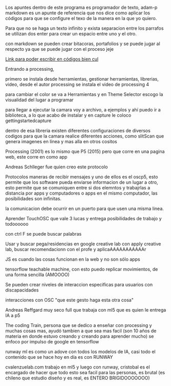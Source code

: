 Los apuntes dentro de este programa es programador de texto, adam-p markdown es un apunte de referencia que nos dice como aplicar los códigos para que se configure el texo de la manera en la que yo quiero.

Para que no se haga un texto infinito y exista separacion entre los parrafos se utilizan dos enter para crear un espacio entre uno y el otro.

con markdown se pueden crear bitacoras, portafolios y se puede jugar al respecto ya que se puede jugar con el proceso jeje 

[Link para poder escribir en códigos bien cul](https://github.com/adam-p/markdown-here/wiki/Markdown-Cheatsheet)

Entrando a processing, 

primero se instala desde herramientas, gestionar herramientas, librerias, video, desde el autor processing se instala el video de processing 4

para cambiar el color se va a Herramientas y en Theme Selector escogo la visualidad del lugar a programar

para llegar a ejecutar la camara voy a archivo, a ejemplos y ahí puedo ir a biblioteca, a lo que acabo de instalar y en capture le coloco gettingstartedcapture

dentro de esa libreria existen diferentes configuraciones de diversos codigos para que la camara realice diferentes acciones, como slitScan que genera imagenes en línea y mas alla en otros cositos

Processing (2001) es lo mismo que P5 (2015) pero que corre en una pagina web, este corre en como app

Andreas Schlleger fue quien creo este protocolo 

Protocolos maneras de recibir mensajes y uno de ellos es el oscp5, esto permite que los software pueda enviarse informacion de un lugar a otro, esto permite que se comuniquen entre si dos elemntos y trabajrlas a distancia por apps y computadores o apps en el mismo computador, las posibilidades son infinitas.

la comunicacion debe ocurrir en un puerto para que usen una misma linea. 

Aprender TouchOSC que vale 3 lucas y entrega posibilidades de trabajo y todoooooo

con ctrl F se puede buscar palabras 

Usar y buscar pega/residencias en google creative lab con apply creative lab, buscar recomendacionn con el profe y aplicaAAAAAAAAAAAr

JS es cuando las cosas funcionan en la web y no son sólo apps

tensorflow teachable machine, con esto puedo replicar movimientos, de una forma sencilla (AMOOOO)

Se pueden crear niveles de interaccion especificas para usuarios con discapacidades 

interacciones con OSC "que este gesto haga esta otra cosa" 

Andreas Reffgard muy seco full que trabaja con ml5 que es quien le entrega IA a p5 

The coding Train, persona que se dedico a enseñar con processing y muchas cosas mas, ayudó tambien a que sea mas facil (son 10 años de materia en donde estuvo creando y creando para aprender mucho) se enfoco por impulso de google en tensorflow

runway ml es como un adove con todos los modelos de IA, casi todo el contenido que se hace hoy en día es con RUNWAY 

cvalenzuelab.com trabajo en ml5 y luego con runway, cristobal es el encargado de hacer que todo esto sea facil para las personas, es brutal
(es chileno que estudio diseño y es real, es ENTERO BRIGIDOOOOOOO) 

